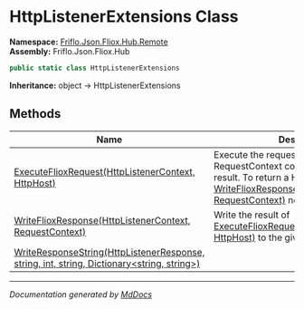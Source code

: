 ﻿<!--  
  <auto-generated>   
    The contents of this file were generated by a tool.  
    Changes to this file may be list if the file is regenerated  
  </auto-generated>   
-->

# HttpListenerExtensions Class

**Namespace:** [Friflo.Json.Fliox.Hub.Remote](../index.md)  
**Assembly:** Friflo.Json.Fliox.Hub

```csharp
public static class HttpListenerExtensions
```

**Inheritance:** object → HttpListenerExtensions

## Methods

| Name                                                                                                                           | Description                                                                                                                                                                                                         |
| ------------------------------------------------------------------------------------------------------------------------------ | ------------------------------------------------------------------------------------------------------------------------------------------------------------------------------------------------------------------- |
| [ExecuteFlioxRequest(HttpListenerContext, HttpHost)](methods/ExecuteFlioxRequest.md)                                           | Execute the request return a RequestContext containing the execution result. To return a HTTP response [WriteFlioxResponse(HttpListenerContext, RequestContext)](methods/WriteFlioxResponse.md) need to be called.  |
| [WriteFlioxResponse(HttpListenerContext, RequestContext)](methods/WriteFlioxResponse.md)                                       | Write the result of [ExecuteFlioxRequest(HttpListenerContext, HttpHost)](methods/ExecuteFlioxRequest.md) to the given `context`                                                                                     |
| [WriteResponseString(HttpListenerResponse, string, int, string, Dictionary\<string, string\>)](methods/WriteResponseString.md) |                                                                                                                                                                                                                     |

___

*Documentation generated by [MdDocs](https://github.com/ap0llo/mddocs)*
